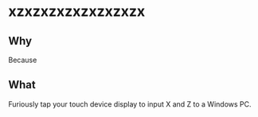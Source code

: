 # xzxzxzxzxzxzxzxzx

## Why

Because

## What

Furiously tap your touch device display to input X and Z to a Windows PC.
